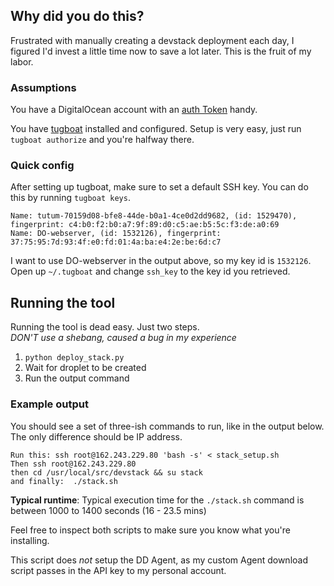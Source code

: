 ## Why did you do this?
Frustrated with manually creating a devstack deployment each day, I figured I'd invest a little time now to save a lot later. This is the fruit of my labor.

### Assumptions
You have a DigitalOcean account with an [auth Token](https://cloud.digitalocean.com/settings/applications) handy.

You have [tugboat](https://github.com/pearkes/tugboat) installed and configured. Setup is very easy, just run `tugboat authorize` and you're halfway there.  

### Quick config
After setting up tugboat, make sure to set a default SSH key. You can do this by running `tugboat keys`.

```
Name: tutum-70159d08-bfe8-44de-b0a1-4ce0d2dd9682, (id: 1529470), fingerprint: c4:b0:f2:b0:a7:9f:89:d0:c5:ae:b5:5c:f3:de:a0:69
Name: DO-webserver, (id: 1532126), fingerprint: 37:75:95:7d:93:4f:e0:fd:01:4a:ba:e4:2e:be:6d:c7
```
I want to use DO-webserver in the output above, so my key id is `1532126`. Open up `~/.tugboat` and change `ssh_key` to the key id you retrieved.

## Running the tool
Running the tool is dead easy. Just two steps.  
_DON'T use a shebang, caused a bug in my experience_  
1. `python deploy_stack.py`  
2. Wait for droplet to be created  
3. Run the output command

### Example output
You should see a set of three-ish commands to run, like in the output below. The only difference should be IP address.  
```
Run this: ssh root@162.243.229.80 'bash -s' < stack_setup.sh
Then ssh root@162.243.229.80
then cd /usr/local/src/devstack && su stack
and finally:  ./stack.sh
```

**Typical runtime**: Typical execution time for the `./stack.sh` command is between 1000 to 1400 seconds (16 - 23.5 mins)

Feel free to inspect both scripts to make sure you know what you're installing.

This script does _not_ setup the DD Agent, as my custom Agent download script passes in the API key to my personal account.
